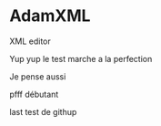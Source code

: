 # AdamXML
XML editor

Yup yup le test marche a la perfection

Je pense aussi

pfff débutant

last test de githup